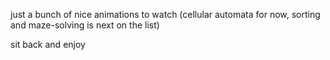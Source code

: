 just a bunch of nice animations to watch (cellular automata for now, sorting and maze-solving is next on the list)

sit back and enjoy

